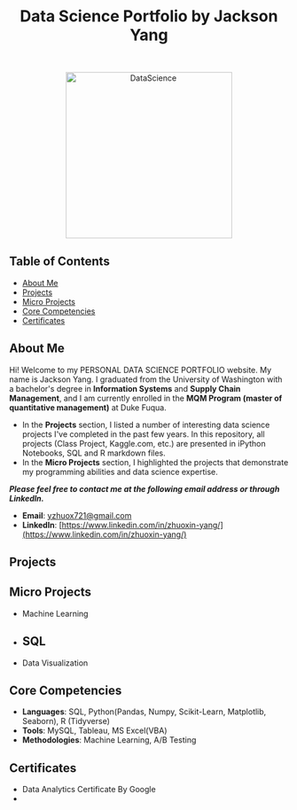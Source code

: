 <h1 align="center"> Data Science Portfolio by Jackson Yang </h1> <br>

<p align="center">
    <img alt="DataScience" title="DataScience" src="https://scontent-atl3-2.xx.fbcdn.net/v/t1.6435-9/50668157_10161237108170705_9039394814923112448_n.png?_nc_cat=109&ccb=1-7&_nc_sid=09cbfe&_nc_ohc=HUt-sXnpOWUAX8fzM8h&tn=omnbPY_wYR65mjka&_nc_ht=scontent-atl3-2.xx&oh=00_AT91SnJkMp0ZSKjEHSOKQYBBSmOjKjzUWhsfX3RrH2hPyg&oe=6317EB4B" width="300" height="300">
  </a>
</p>


## Table of Contents
* [About Me](#about-me)
* [Projects](#projects)
* [Micro Projects](#micro-projects)
* [Core Competencies](#core-competencies)
* [Certificates](Certificates)


## About Me
Hi! Welcome to my PERSONAL DATA SCIENCE PORTFOLIO website. My name is Jackson Yang. I graduated from the University of Washington with a bachelor's degree in **Information Systems** and **Supply Chain Management**, and I am currently enrolled in the **MQM Program (master of quantitative management)** at Duke Fuqua. 

- In the **Projects** section, I listed a number of interesting data science projects I've completed in the past few years. In this repository, all projects (Class Project, Kaggle.com, etc.) are presented in iPython Notebooks, SQL and R markdown files.
- In the **Micro Projects** section, I highlighted the projects that demonstrate my programming abilities and data science expertise.

***Please feel free to contact me at the following email address or through Linkedln.***

- **Email**: [yzhuox721@gmail.com](yzhuox721@gmail.com)
- **Linkedln**: [https://www.linkedin.com/in/zhuoxin-yang/](https://www.linkedin.com/in/zhuoxin-yang/)


## Projects



## Micro Projects
- Machine Learning
- SQL
    - 
- Data Visualization


## Core Competencies
- **Languages**: SQL, Python(Pandas, Numpy, Scikit-Learn, Matplotlib, Seaborn), R (Tidyverse)
- **Tools**: MySQL, Tableau, MS Excel(VBA)
- **Methodologies**: Machine Learning, A/B Testing

## Certificates
- Data Analytics Certificate By Google
- 

